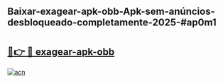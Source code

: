 ## Baixar-exagear-apk-obb-Apk-sem-anúncios-desbloqueado-completamente-2025-#ap0m1

# <h2><a href="https://ainizakaria.my?title=exagear-apk-obb&ref=22M">🔗👉 🔴 exagear-apk-obb</a></h2>

[![acn](https://github.com/user-attachments/assets/0f9c940e-d8b0-45ae-aac7-cd30a18b3e1c)](https://ainizakaria.my?title=exagear-apk-obb&ref=22M)

